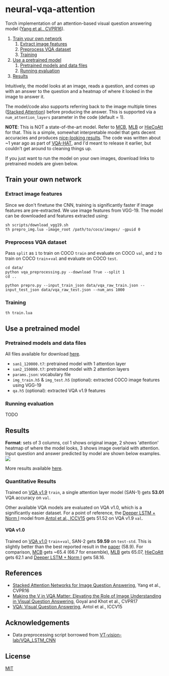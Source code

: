 # neural-vqa-attention

Torch implementation of an attention-based visual question answering model ([Yang et al., CVPR16][1]).

1. [Train your own network](#train-your-own-network)
    1. [Extract image features](#extract-image-features)
    2. [Preprocess VQA dataset](#preprocess-vqa-dataset)
    3. [Training](#training)
2. [Use a pretrained model](#use-a-pretrained-model)
    1. [Pretrained models and data files](#pretrained-models-and-data-files)
    2. [Running evaluation](#running-evaluation)
3. [Results](#results)

Intuitively, the model looks at an image, reads a question, and comes up with an answer to the question and a heatmap of where it looked in the image to answer it.

The model/code also supports referring back to the image multiple times ([Stacked Attention][1]) before producing the answer. This is supported via a `num_attention_layers` parameter in the code (default = 1).

**NOTE**: This is NOT a state-of-the-art model. Refer to [MCB][7], [MLB][8] or [HieCoAtt][9] for that.
This is a simple, somewhat interpretable model that gets decent accuracies and produces [nice-looking results](#results).
The code was written about ~1 year ago as part of [VQA-HAT][12], and I'd meant to release it earlier, but couldn't get around to cleaning things up.

If you just want to run the model on your own images, download links to pretrained models are given below.

## Train your own network

### Extract image features

Since we don't finetune the CNN, training is significantly faster if image features are pre-extracted. We use image features from VGG-19. The model can be downloaded and features extracted using:

```
sh scripts/download_vgg19.sh
th prepro_img.lua -image_root /path/to/coco/images/ -gpuid 0
```

### Preprocess VQA dataset

Pass `split` as `1` to train on COCO `train` and evaluate on COCO `val`, and `2` to train on COCO `train`+`val` and evaluate on COCO `test`.

```
cd data/
python vqa_preprocessing.py --download True --split 1
cd ..
```
```
python prepro.py --input_train_json data/vqa_raw_train.json --input_test_json data/vqa_raw_test.json --num_ans 1000
```

### Training

```
th train.lua
```

## Use a pretrained model

### Pretrained models and data files

All files available for download [here][10].
- `san1_120000.t7`: pretrained model with 1 attention layer
- `san2_150000.t7`: pretrained model with 2 attention layers
- `params.json`: vocabulary file
- `img_train.h5` & `img_test.h5` (optional): extracted COCO image features using VGG-19
- `qa.h5` (optional): extracted VQA v1.9 features

### Running evaluation

TODO

## Results

**Format**: sets of 3 columns, col 1 shows original image, 2 shows 'attention' heatmap of where the model looks, 3 shows image overlaid with attention. Input question and answer predicted by model are shown below examples.
![](http://i.imgur.com/Q0byOyp.jpg)

More results available [here][3].

### Quantitative Results

Trained on [VQA v1.9][5] `train`, a single attention layer model (SAN-1) gets **53.01** VQA accuracy on `val`.

Other available VQA models are evaluated on VQA v1.0, which is a significantly easier dataset.
For a point of reference, the [Deeper LSTM + Norm I][4] model from [Antol et al., ICCV15][6] gets 51.52 on VQA v1.9 `val`.

#### VQA v1.0

Trained on [VQA v1.0][6] `train`+`val`, SAN-2 gets **59.59** on `test-std`. This is slightly better than the best reported result in the [paper][1] (58.9). For comparison, [MCB][7] gets ~65.4 (66.7 for ensemble), [MLB][8] gets 65.07, [HieCoAtt][9] gets 62.1 and [Deeper LSTM + Norm I][4] gets 58.16.

## References

- [Stacked Attention Networks for Image Question Answering][1], Yang et al., CVPR16
- [Making the V in VQA Matter: Elevating the Role of Image Understanding in Visual Question Answering][11], Goyal and Khot et al., CVPR17
- [VQA: Visual Question Answering][6], Antol et al., ICCV15


## Acknowledgements

- Data preprocessing script borrowed from [VT-vision-lab/VQA_LSTM_CNN][4]

## License

[MIT][2]


[1]: https://arxiv.org/abs/1511.02274
[2]: https://abhshkdz.mit-license.org/
[3]: https://computing.ece.vt.edu/~abhshkdz/neural-vqa-attention/figures/
[4]: https://github.com/VT-vision-lab/VQA_LSTM_CNN
[5]: http://visualqa.org/download.html
[6]: http://arxiv.org/abs/1505.00468
[7]: https://github.com/akirafukui/vqa-mcb
[8]: https://github.com/jnhwkim/MulLowBiVQA
[9]: https://github.com/jiasenlu/HieCoAttenVQA
[10]: https://computing.ece.vt.edu/~abhshkdz/neural-vqa-attention/pretrained/
[11]: https://arxiv.org/abs/1612.00837
[12]: https://computing.ece.vt.edu/~abhshkdz/vqa-hat/

